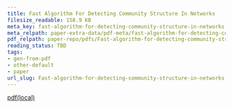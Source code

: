 ```yaml
---
title: Fast Algorithm For Detecting Community Structure In Networks
filesize_readable: 158.9 KB
meta_key: fast-algorithm-for-detecting-community-structure-in-networks
meta_relpath: paper-extra-data/pdf-meta/fast-algorithm-for-detecting-community-structure-in-networks.yaml
pdf_relpath: paper-repo/pdfs/Fast-algorithm-for-detecting-community-structure-in-networks.pdf
reading_status: TBD
tags:
- gen-from-pdf
- other-default
- paper
url_slug: Fast-algorithm-for-detecting-community-structure-in-networks
---
```


[pdf(local)](../../paper-repo/pdfs/Fast-algorithm-for-detecting-community-structure-in-networks.pdf)
